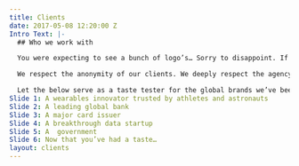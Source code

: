 ```yaml
---
title: Clients
date: 2017-05-08 12:20:00 Z
Intro Text: |-
  ## Who we work with

  You were expecting to see a bunch of logo’s… Sorry to disappoint. If you haven’t read about our approach to privacy, this may seem odd. Allow us to explain.

  We respect the anonymity of our clients. We deeply respect the agency of the human beings they value as customers. Because of this, we’re often entrusted with sensitive strategic work.

  Let the below serve as a taste tester for the global brands we’ve been fortunate enough to work with. You can always contact us to find out more.
Slide 1: A wearables innovator trusted by athletes and astronauts
Slide 2: A leading global bank
Slide 3: A major card issuer
Slide 4: A breakthrough data startup
Slide 5: A  government
Slide 6: Now that you’ve had a taste…
layout: clients
---
```


